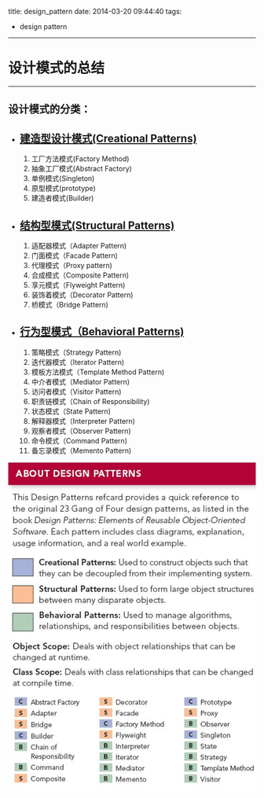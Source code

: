 ﻿title: design_pattern
date: 2014-03-20 09:44:40
tags:
- design pattern
---

# 设计模式的总结

----------
## 设计模式的分类：

* ## [建造型设计模式(Creational Patterns)](../建造型设计模式)
    1. 工厂方法模式(Factory Method)
    2. 抽象工厂模式(Abstract Factory)
    3. 单例模式(Singleton)
    4. 原型模式(prototype)
    5. 建造者模式(Builder)


* ## [结构型模式(Structural Patterns)](../结构型模式)
    1. 适配器模式（Adapter Pattern)
    2. 门面模式（Facade Pattern)
    3. 代理模式（Proxy pattern)
    4. 合成模式（Composite Pattern)
    5. 享元模式（Flyweight Pattern)
    6. 装饰着模式（Decorator Pattern)
    7. 桥模式（Bridge Pattern)


* ## [行为型模式（Behavioral Patterns)](../行为型模式)
    1. 策略模式（Strategy Pattern)
    2. 迭代器模式（Iterator Pattern)
    3. 模板方法模式（Template Method Pattern)
    4. 中介者模式（Mediator Pattern)
    5. 访问者模式（Visitor Pattern)
    6. 职责链模式（Chain of Responsibility)
    7. 状态模式（State Pattern)
    8. 解释器模式（Interpreter Pattern)
    9. 观察者模式（Observer Pattern)
    10. 命令模式（Command Pattern)
    11. 备忘录模式（Memento Pattern)

![design pattern ](/imgs/design_pattern1.jpg)
